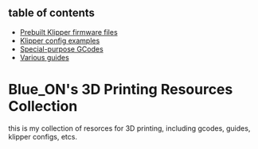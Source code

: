 ## table of contents
-   [Prebuilt Klipper firmware files](https://github.com/wb1016/3dp-resources/prebuilts.md)
-   [Klipper config examples](https://github.com/wb1016/3dp-resources/klipper-configs)
-   [Special-purpose GCodes](https://github.com/wb1016/3dp-resources/gcodes/readme.md)
-   [Various guides](https://github.com/wb1016/3dp-resources/gcodes/readme.md)
# Blue_ON's 3D Printing Resources Collection
this is my collection of resorces for 3D printing, including gcodes, guides, klipper configs, etcs.
